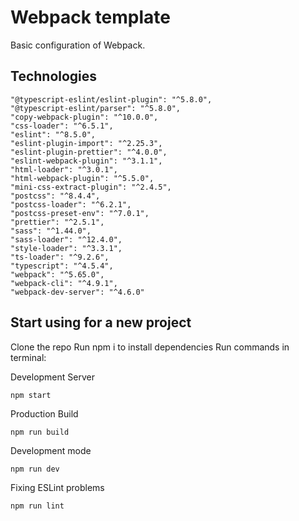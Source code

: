 # Webpack template
Basic configuration of Webpack.

## Technologies
    "@typescript-eslint/eslint-plugin": "^5.8.0",
    "@typescript-eslint/parser": "^5.8.0",
    "copy-webpack-plugin": "^10.0.0",
    "css-loader": "^6.5.1",
    "eslint": "^8.5.0",
    "eslint-plugin-import": "^2.25.3",
    "eslint-plugin-prettier": "^4.0.0",
    "eslint-webpack-plugin": "^3.1.1",
    "html-loader": "^3.0.1",
    "html-webpack-plugin": "^5.5.0",
    "mini-css-extract-plugin": "^2.4.5",
    "postcss": "^8.4.4",
    "postcss-loader": "^6.2.1",
    "postcss-preset-env": "^7.0.1",
    "prettier": "^2.5.1",
    "sass": "^1.44.0",
    "sass-loader": "^12.4.0",
    "style-loader": "^3.3.1",
    "ts-loader": "^9.2.6",
    "typescript": "^4.5.4",
    "webpack": "^5.65.0",
    "webpack-cli": "^4.9.1",
    "webpack-dev-server": "^4.6.0"

## Start using for a new project
Clone the repo
Run npm i to install dependencies
Run commands in terminal:

Development Server
```
npm start
```
Production Build
```
npm run build
```
Development mode
```
npm run dev
```
Fixing ESLint problems 
```
npm run lint
